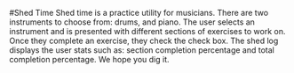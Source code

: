 #Shed Time
Shed time is a practice utility for musicians. There are two instruments to choose from: drums, and piano. The user selects an instrument and is presented with different sections of exercises to work on. Once they complete an exercise, they check the check box. The shed log displays the user stats such as: section completion percentage and total completion percentage. We hope you dig it.
